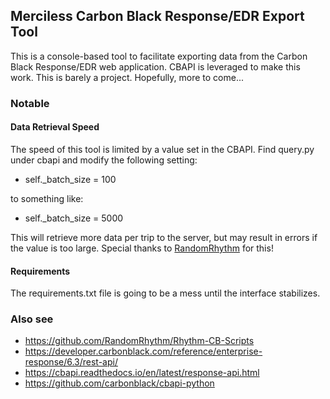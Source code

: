 ## Merciless Carbon Black Response/EDR Export Tool

This is a console-based tool to facilitate exporting data from the Carbon Black Response/EDR web application. CBAPI is leveraged to make this work. This is barely a project. Hopefully, more to come...

### Notable

#### Data Retrieval Speed
The speed of this tool is limited by a value set in the CBAPI. Find query.py under cbapi and modify the following setting:

* self._batch_size = 100

to something like:

* self._batch_size = 5000

This will retrieve more data per trip to the server, but may result in errors if the value is too large. Special thanks to [RandomRhythm](https://github.com/RandomRhythm) for this!

#### Requirements

The requirements.txt file is going to be a mess until the interface stabilizes.

### Also see

* https://github.com/RandomRhythm/Rhythm-CB-Scripts
* https://developer.carbonblack.com/reference/enterprise-response/6.3/rest-api/
* https://cbapi.readthedocs.io/en/latest/response-api.html
* https://github.com/carbonblack/cbapi-python
